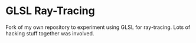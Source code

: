 # GLSL Ray-Tracing

Fork of my own repository to experiment using GLSL for ray-tracing. Lots of hacking stuff together was involved.
